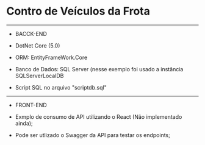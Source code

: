 # Contro de Veículos da Frota

------------
- BACCK-END

- DotNet Core (5.0)
- ORM: EntityFrameWork.Core
- Banco de Dados: SQL Server (nesse exemplo foi usado a instância SQLServerLocalDB
- Script SQL no arquivo "scriptdb.sql"

------------
- FRONT-END

- Exmplo de consumo de API utilizando o React (Não implementado ainda);
- Pode ser utlizado o Swagger da API para testar os endpoints;

